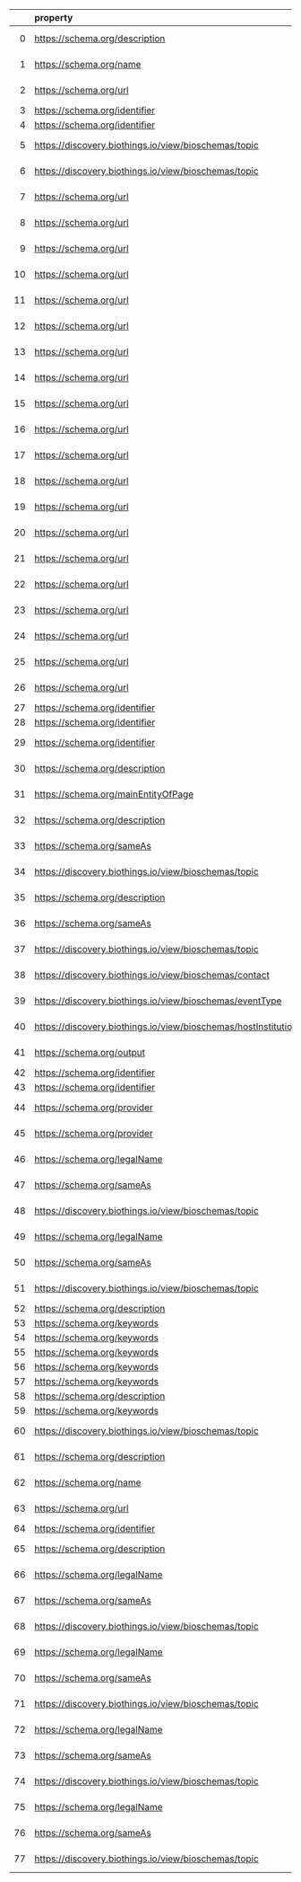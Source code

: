 |    | property                                                       | Reference profile                                                  | Evaluated entity                                                                                   |
|---:|:---------------------------------------------------------------|:-------------------------------------------------------------------|:---------------------------------------------------------------------------------------------------|
|  0 | https://schema.org/description                                 | https://bioschemas.org/profiles/ComputationalTool/1.0-RELEASE      | https://bio.tools/covidmine                                                                        |
|  1 | https://schema.org/name                                        | https://bioschemas.org/profiles/ComputationalTool/1.0-RELEASE      | https://bio.tools/covidmine                                                                        |
|  2 | https://schema.org/url                                         | https://bioschemas.org/profiles/ComputationalTool/1.0-RELEASE      | https://bio.tools/covidmine                                                                        |
|  3 | https://schema.org/identifier                                  | https://bioschemas.org/profiles/Dataset/1.0-RELEASE                | https://www.genenames.org/data/genegroup/#data-set                                                 |
|  4 | https://schema.org/identifier                                  | https://bioschemas.org/profiles/Dataset/1.0-RELEASE                | https://www.genenames.org/data/gene-symbol-report/#data-set                                        |
|  5 | https://discovery.biothings.io/view/bioschemas/topic           | https://bioschemas.org/profiles/Organization/0.2-DRAFT-2019_07_19  | https://biocomputingup.it/#Organization                                                            |
|  6 | https://discovery.biothings.io/view/bioschemas/topic           | https://bioschemas.org/profiles/Organization/0.2-DRAFT-2019_07_19  | https://biocomputingup.it/#Organization                                                            |
|  7 | https://schema.org/url                                         | https://bioschemas.org/profiles/ChemicalSubstance/0.4-RELEASE      | https://nanocommons.github.io/identifiers/registry#ERM00000088                                     |
|  8 | https://schema.org/url                                         | https://bioschemas.org/profiles/ChemicalSubstance/0.4-RELEASE      | https://nanocommons.github.io/identifiers/registry#ERM00000061                                     |
|  9 | https://schema.org/url                                         | https://bioschemas.org/profiles/ChemicalSubstance/0.4-RELEASE      | https://nanocommons.github.io/identifiers/registry#ERM00000582                                     |
| 10 | https://schema.org/url                                         | https://bioschemas.org/profiles/ChemicalSubstance/0.4-RELEASE      | https://nanocommons.github.io/identifiers/registry#ERM00000086                                     |
| 11 | https://schema.org/url                                         | https://bioschemas.org/profiles/ChemicalSubstance/0.4-RELEASE      | https://nanocommons.github.io/identifiers/registry#ERM00000060                                     |
| 12 | https://schema.org/url                                         | https://bioschemas.org/profiles/ChemicalSubstance/0.4-RELEASE      | https://nanocommons.github.io/identifiers/registry#ERM00000062                                     |
| 13 | https://schema.org/url                                         | https://bioschemas.org/profiles/ChemicalSubstance/0.4-RELEASE      | https://nanocommons.github.io/identifiers/registry#ERM00000085                                     |
| 14 | https://schema.org/url                                         | https://bioschemas.org/profiles/ChemicalSubstance/0.4-RELEASE      | https://nanocommons.github.io/identifiers/registry#ERM00000066                                     |
| 15 | https://schema.org/url                                         | https://bioschemas.org/profiles/ChemicalSubstance/0.4-RELEASE      | https://nanocommons.github.io/identifiers/registry#ERM00000325                                     |
| 16 | https://schema.org/url                                         | https://bioschemas.org/profiles/ChemicalSubstance/0.4-RELEASE      | https://nanocommons.github.io/identifiers/registry#ERM00000067                                     |
| 17 | https://schema.org/url                                         | https://bioschemas.org/profiles/ChemicalSubstance/0.4-RELEASE      | https://nanocommons.github.io/identifiers/registry#ERM00000064                                     |
| 18 | https://schema.org/url                                         | https://bioschemas.org/profiles/ChemicalSubstance/0.4-RELEASE      | https://nanocommons.github.io/identifiers/registry#ERM00000083                                     |
| 19 | https://schema.org/url                                         | https://bioschemas.org/profiles/ChemicalSubstance/0.4-RELEASE      | https://nanocommons.github.io/identifiers/registry#ERM00000583                                     |
| 20 | https://schema.org/url                                         | https://bioschemas.org/profiles/ChemicalSubstance/0.4-RELEASE      | https://nanocommons.github.io/identifiers/registry#ERM00000089                                     |
| 21 | https://schema.org/url                                         | https://bioschemas.org/profiles/ChemicalSubstance/0.4-RELEASE      | https://nanocommons.github.io/identifiers/registry#ERM00000584                                     |
| 22 | https://schema.org/url                                         | https://bioschemas.org/profiles/ChemicalSubstance/0.4-RELEASE      | https://nanocommons.github.io/identifiers/registry#ERM000000837                                    |
| 23 | https://schema.org/url                                         | https://bioschemas.org/profiles/ChemicalSubstance/0.4-RELEASE      | https://nanocommons.github.io/identifiers/registry#ERM00000084                                     |
| 24 | https://schema.org/url                                         | https://bioschemas.org/profiles/ChemicalSubstance/0.4-RELEASE      | https://nanocommons.github.io/identifiers/registry#ERM00000065                                     |
| 25 | https://schema.org/url                                         | https://bioschemas.org/profiles/ChemicalSubstance/0.4-RELEASE      | https://nanocommons.github.io/identifiers/registry#ERM00000063                                     |
| 26 | https://schema.org/url                                         | https://bioschemas.org/profiles/ChemicalSubstance/0.4-RELEASE      | https://nanocommons.github.io/identifiers/registry#ERM00000090                                     |
| 27 | https://schema.org/identifier                                  | https://bioschemas.org/profiles/Dataset/1.0-RELEASE                | https://www.genenames.org/data/genegroup/#data-set                                                 |
| 28 | https://schema.org/identifier                                  | https://bioschemas.org/profiles/Dataset/1.0-RELEASE                | https://www.genenames.org/data/gene-symbol-report/#data-set                                        |
| 29 | https://schema.org/identifier                                  | https://bioschemas.org/profiles/Dataset/1.0-RELEASE                | https://www.bgee.org/?page=species&amp;species_id=9606#expr-calls                                  |
| 30 | https://schema.org/description                                 | https://bioschemas.org/profiles/Person/0.2-DRAFT-2019_07_19        | https://workflowhub.eu/people/9                                                                    |
| 31 | https://schema.org/mainEntityOfPage                            | https://bioschemas.org/profiles/Person/0.2-DRAFT-2019_07_19        | https://workflowhub.eu/people/9                                                                    |
| 32 | https://schema.org/description                                 | https://bioschemas.org/profiles/Organization/0.2-DRAFT-2019_07_19  | Ncd6c016ca86c4937ba1e593491a2dcfc                                                                  |
| 33 | https://schema.org/sameAs                                      | https://bioschemas.org/profiles/Organization/0.2-DRAFT-2019_07_19  | Ncd6c016ca86c4937ba1e593491a2dcfc                                                                  |
| 34 | https://discovery.biothings.io/view/bioschemas/topic           | https://bioschemas.org/profiles/Organization/0.2-DRAFT-2019_07_19  | Ncd6c016ca86c4937ba1e593491a2dcfc                                                                  |
| 35 | https://schema.org/description                                 | https://bioschemas.org/profiles/Organization/0.2-DRAFT-2019_07_19  | N8e8182ce58f24e06a5cc8e166253c57d                                                                  |
| 36 | https://schema.org/sameAs                                      | https://bioschemas.org/profiles/Organization/0.2-DRAFT-2019_07_19  | N8e8182ce58f24e06a5cc8e166253c57d                                                                  |
| 37 | https://discovery.biothings.io/view/bioschemas/topic           | https://bioschemas.org/profiles/Organization/0.2-DRAFT-2019_07_19  | N8e8182ce58f24e06a5cc8e166253c57d                                                                  |
| 38 | https://discovery.biothings.io/view/bioschemas/contact         | https://bioschemas.org/profiles/Event/0.2-DRAFT-2019_06_14         | https://tess.elixir-europe.org/events/1st-international-conference-on-fair-digital-objects-fdo2022 |
| 39 | https://discovery.biothings.io/view/bioschemas/eventType       | https://bioschemas.org/profiles/Event/0.2-DRAFT-2019_06_14         | https://tess.elixir-europe.org/events/1st-international-conference-on-fair-digital-objects-fdo2022 |
| 40 | https://discovery.biothings.io/view/bioschemas/hostInstitution | https://bioschemas.org/profiles/Event/0.2-DRAFT-2019_06_14         | https://tess.elixir-europe.org/events/1st-international-conference-on-fair-digital-objects-fdo2022 |
| 41 | https://schema.org/output                                      | https://bioschemas.org/profiles/ComputationalWorkflow/1.0-RELEASE  | https://workflowhub.eu/workflows/18?version=1                                                      |
| 42 | https://schema.org/identifier                                  | https://bioschemas.org/profiles/Dataset/1.0-RELEASE                | https://www.genenames.org/data/genegroup/#data-set                                                 |
| 43 | https://schema.org/identifier                                  | https://bioschemas.org/profiles/Dataset/1.0-RELEASE                | https://www.genenames.org/data/gene-symbol-report/#data-set                                        |
| 44 | https://schema.org/provider                                    | https://bioschemas.org/profiles/DataCatalog/0.3-RELEASE-2019_07_01 | N6e8d54d25eea48278a78e94cc515d649                                                                  |
| 45 | https://schema.org/provider                                    | https://bioschemas.org/profiles/DataCatalog/0.3-RELEASE-2019_07_01 | N9472727d71c94f7c9f2f9e50d74bf3f4                                                                  |
| 46 | https://schema.org/legalName                                   | https://bioschemas.org/profiles/Organization/0.2-DRAFT-2019_07_19  | N45a841ec52c54b688a554daa669e088b                                                                  |
| 47 | https://schema.org/sameAs                                      | https://bioschemas.org/profiles/Organization/0.2-DRAFT-2019_07_19  | N45a841ec52c54b688a554daa669e088b                                                                  |
| 48 | https://discovery.biothings.io/view/bioschemas/topic           | https://bioschemas.org/profiles/Organization/0.2-DRAFT-2019_07_19  | N45a841ec52c54b688a554daa669e088b                                                                  |
| 49 | https://schema.org/legalName                                   | https://bioschemas.org/profiles/Organization/0.2-DRAFT-2019_07_19  | N50dd5ba652234aa9b60b0e8672afaad1                                                                  |
| 50 | https://schema.org/sameAs                                      | https://bioschemas.org/profiles/Organization/0.2-DRAFT-2019_07_19  | N50dd5ba652234aa9b60b0e8672afaad1                                                                  |
| 51 | https://discovery.biothings.io/view/bioschemas/topic           | https://bioschemas.org/profiles/Organization/0.2-DRAFT-2019_07_19  | N50dd5ba652234aa9b60b0e8672afaad1                                                                  |
| 52 | https://schema.org/description                                 | https://bioschemas.org/profiles/Dataset/1.0-RELEASE                | https://doi.org/10.5281/zenodo.6473305                                                             |
| 53 | https://schema.org/keywords                                    | https://bioschemas.org/profiles/Dataset/1.0-RELEASE                | https://doi.org/10.5281/zenodo.7674574                                                             |
| 54 | https://schema.org/keywords                                    | https://bioschemas.org/profiles/Dataset/1.0-RELEASE                | https://doi.org/10.5281/zenodo.4986068                                                             |
| 55 | https://schema.org/keywords                                    | https://bioschemas.org/profiles/Dataset/1.0-RELEASE                | https://doi.org/10.5281/zenodo.5744003                                                             |
| 56 | https://schema.org/keywords                                    | https://bioschemas.org/profiles/Dataset/1.0-RELEASE                | https://doi.org/10.5281/zenodo.5744082                                                             |
| 57 | https://schema.org/keywords                                    | https://bioschemas.org/profiles/Dataset/1.0-RELEASE                | https://doi.org/10.5281/zenodo.4609840                                                             |
| 58 | https://schema.org/description                                 | https://bioschemas.org/profiles/Dataset/1.0-RELEASE                | https://doi.org/10.5281/zenodo.7335039                                                             |
| 59 | https://schema.org/keywords                                    | https://bioschemas.org/profiles/Dataset/1.0-RELEASE                | https://doi.org/10.5281/zenodo.5744302                                                             |
| 60 | https://discovery.biothings.io/view/bioschemas/topic           | https://bioschemas.org/profiles/Organization/0.2-DRAFT-2019_07_19  | https://biocomputingup.it/#Organization                                                            |
| 61 | https://schema.org/description                                 | https://bioschemas.org/profiles/ComputationalTool/1.0-RELEASE      | https://bio.tools/blast                                                                            |
| 62 | https://schema.org/name                                        | https://bioschemas.org/profiles/ComputationalTool/1.0-RELEASE      | https://bio.tools/blast                                                                            |
| 63 | https://schema.org/url                                         | https://bioschemas.org/profiles/ComputationalTool/1.0-RELEASE      | https://bio.tools/blast                                                                            |
| 64 | https://schema.org/identifier                                  | https://bioschemas.org/profiles/Dataset/1.0-RELEASE                | https://www.bgee.org/                                                                              |
| 65 | https://schema.org/description                                 | https://bioschemas.org/profiles/DataCatalog/0.3-RELEASE-2019_07_01 | http://www.ensembl.org/#project                                                                    |
| 66 | https://schema.org/legalName                                   | https://bioschemas.org/profiles/Organization/0.2-DRAFT-2019_07_19  | Nec28c5abc6324c24b17d549ebf667ff7                                                                  |
| 67 | https://schema.org/sameAs                                      | https://bioschemas.org/profiles/Organization/0.2-DRAFT-2019_07_19  | Nec28c5abc6324c24b17d549ebf667ff7                                                                  |
| 68 | https://discovery.biothings.io/view/bioschemas/topic           | https://bioschemas.org/profiles/Organization/0.2-DRAFT-2019_07_19  | Nec28c5abc6324c24b17d549ebf667ff7                                                                  |
| 69 | https://schema.org/legalName                                   | https://bioschemas.org/profiles/Organization/0.2-DRAFT-2019_07_19  | Nf256509e571245aab42d3218429b4075                                                                  |
| 70 | https://schema.org/sameAs                                      | https://bioschemas.org/profiles/Organization/0.2-DRAFT-2019_07_19  | Nf256509e571245aab42d3218429b4075                                                                  |
| 71 | https://discovery.biothings.io/view/bioschemas/topic           | https://bioschemas.org/profiles/Organization/0.2-DRAFT-2019_07_19  | Nf256509e571245aab42d3218429b4075                                                                  |
| 72 | https://schema.org/legalName                                   | https://bioschemas.org/profiles/Organization/0.2-DRAFT-2019_07_19  | N96c060ca16c54b82926cc87973445603                                                                  |
| 73 | https://schema.org/sameAs                                      | https://bioschemas.org/profiles/Organization/0.2-DRAFT-2019_07_19  | N96c060ca16c54b82926cc87973445603                                                                  |
| 74 | https://discovery.biothings.io/view/bioschemas/topic           | https://bioschemas.org/profiles/Organization/0.2-DRAFT-2019_07_19  | N96c060ca16c54b82926cc87973445603                                                                  |
| 75 | https://schema.org/legalName                                   | https://bioschemas.org/profiles/Organization/0.2-DRAFT-2019_07_19  | N1feafb345b0f49cf88dc1e1dbcaa4316                                                                  |
| 76 | https://schema.org/sameAs                                      | https://bioschemas.org/profiles/Organization/0.2-DRAFT-2019_07_19  | N1feafb345b0f49cf88dc1e1dbcaa4316                                                                  |
| 77 | https://discovery.biothings.io/view/bioschemas/topic           | https://bioschemas.org/profiles/Organization/0.2-DRAFT-2019_07_19  | N1feafb345b0f49cf88dc1e1dbcaa4316                                                                  |